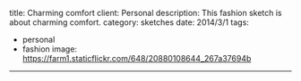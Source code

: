 title: Charming comfort
client: Personal
description: This fashion sketch is about charming comfort.
category: sketches
date: 2014/3/1
tags: 
- personal
- fashion
image: https://farm1.staticflickr.com/648/20880108644_267a37694b
---

